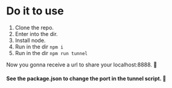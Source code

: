 # Do it to use

1. Clone the repo.
2. Enter into the dir.
3. Install node.
4. Run in the dir ```npm i```
5. Run in the dir ```npm run tunnel```

Now you gonna receive a url to share your localhost:8888. 🎉

#### See the package.json to change the port in the tunnel script. 🥷
